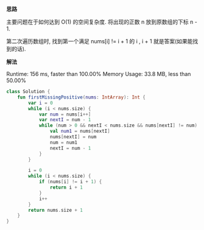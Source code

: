 **思路**

主要问题在于如何达到 O(1) 的空间复杂度. 将出现的正数 n 放到原数组的下标 n - 1. 

第二次遍历数组时, 找到第一个满足 nums[i] != i + 1 的 i , i + 1 就是答案(如果能找到的话).

**解法**

Runtime: 156 ms, faster than 100.00%
Memory Usage: 33.8 MB, less than 50.00%

```kotlin
class Solution {
    fun firstMissingPositive(nums: IntArray): Int {
        var i = 0
        while (i < nums.size) {
            var num = nums[i++]
            var nextI = num - 1
            while (num > 0 && nextI < nums.size && nums[nextI] != num) {
                val num1 = nums[nextI]
                nums[nextI] = num
                num = num1
                nextI = num - 1
            }
        }

        i = 0
        while (i < nums.size) {
            if (nums[i] != i + 1) {
                return i + 1
            }
            i++
        }
        return nums.size + 1
    }
}
```